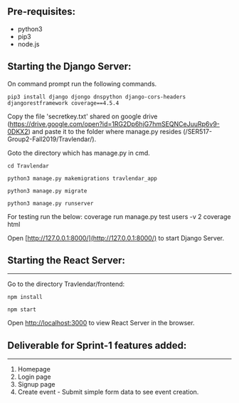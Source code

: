 ## Pre-requisites:

* python3
* pip3
* node.js

## Starting the Django Server:

On command prompt  run the following commands.

```pip3 install django djongo dnspython django-cors-headers djangorestframework coverage==4.5.4```

Copy the file 'secretkey.txt' shared on google drive (https://drive.google.com/open?id=1RG2Dp6hjG7hmSEQNCeJuuRp6v9-0DKX2)
and paste it to the folder where manage.py resides (/SER517-Group2-Fall2019/Travlendar/).


Goto the directory which has manage.py in cmd.

```cd Travlendar```

```python3 manage.py makemigrations travlendar_app```

```python3 manage.py migrate```

```python3 manage.py runserver```

For testing run the below: 
coverage run manage.py test users -v 2
coverage html


Open [http://127.0.0.1:8000/](http://127.0.0.1:8000/) to start Django Server.


## Starting the React Server:
---------------------------------
Go to the directory Travlendar/frontend:

```npm install```

```npm start```

Open [http://localhost:3000](http://localhost:3000) to view React Server in the browser.

## Deliverable for Sprint-1 features added:
------------------------------------------------
1. Homepage
2. Login page
3. Signup page
4. Create event - Submit simple form data to see event creation.
